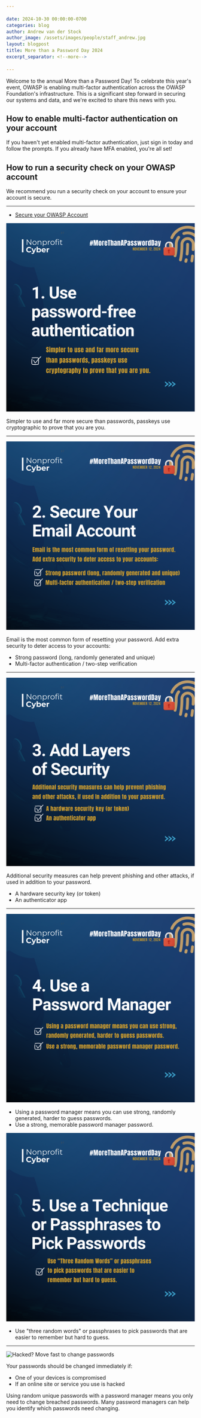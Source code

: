 ```yaml
---

date: 2024-10-30 00:00:00-0700
categories: blog
author: Andrew van der Stock
author_image: /assets/images/people/staff_andrew.jpg
layout: blogpost
title: More than a Password Day 2024
excerpt_separator: <!--more-->

---
```


Welcome to the annual More than a Password Day! To celebrate this year's event, OWASP is enabling multi-factor authentication across the OWASP Foundation's infrastructure. This is a significant step forward in securing our systems and data, and we're excited to share this news with you.

<!--more-->

## How to enable multi-factor authentication on your account

If you haven't yet enabled multi-factor authentication, just sign in today and follow the prompts. If you already have MFA enabled, you're all set!

## How to run a security check on your OWASP account

We recommend you run a security check on your account to ensure your account is secure.

---

- [Secure your OWASP Account](https://myaccount.google.com/security-checkup)

![Use password-free authentication](/pages/events/featured/guidance_part_1.png)

Simpler to use and far more secure than passwords, passkeys use cryptographic to prove that you are you.  

---

![Secure your email account](/pages/events/featured/guidance_part_2.png)

Email is the most common form of resetting your password. Add extra security to deter access to your accounts:

- Strong password (long, randomly generated and unique)
- Multi-factor authentication / two-step verification  

---

![Add layers of security](/pages/events/featured/guidance_part_3.png)

Additional security measures can help prevent phishing and other attacks, if used in addition to your password.

- A hardware security key (or token)
- An authenticator app  

---

![Use a password manager](/pages/events/featured/guidance_part_4.png)

- Using a password manager means you can use strong, randomly generated, harder to guess passwords.
- Use a strong, memorable password manager password.  

![Use a technique or passphrases to pick passwords](/pages/events/featured/guidance_part_5.png)

- Use "three random words" or passphrases to pick passwords that are easier to remember but hard to guess.

---

![Hacked? Move fast to change passwords](guidance_part_6.png)

Your passwords should be changed immediately if:

- One of your devices is compromised
- If an online site or service you use is hacked

Using random unique passwords with a password manager means you only need to change breached passwords. Many password managers can help you identify which passwords need changing.
